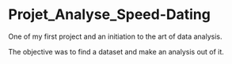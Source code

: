 # Projet_Analyse_Speed-Dating

One of my first project and an initiation to the art of data analysis.

The objective was to find a dataset and make an analysis out of it.
